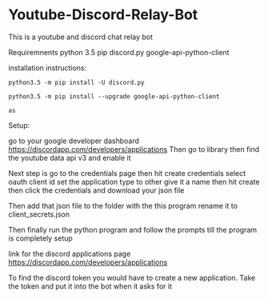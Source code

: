 # Youtube-Discord-Relay-Bot
This is a youtube and discord chat relay bot


Requiremnents
    python 3.5
    pip
    discord.py
    google-api-python-client
    
installation instructions:

    python3.5 -m pip install -U discord.py
    
    python3.5 -m pip install --upgrade google-api-python-client

    as
    
Setup:

go to your google developer dashboard https://discordapp.com/developers/applications
Then go to library then find the youtube data api v3 and enable it

Next step is go to the credentials page
then hit create credentials select oauth client id
set the application type to other give it a name then hit create
then click the credentials and download your json file

Then add that json file to the folder with the this program
rename it to client_secrets.json

Then finally run the python program and follow the prompts till the program is completely setup

link for the discord applications page https://discordapp.com/developers/applications

To find the discord token you would have to create a new application. 
Take the token and put it into the bot when it asks for it
